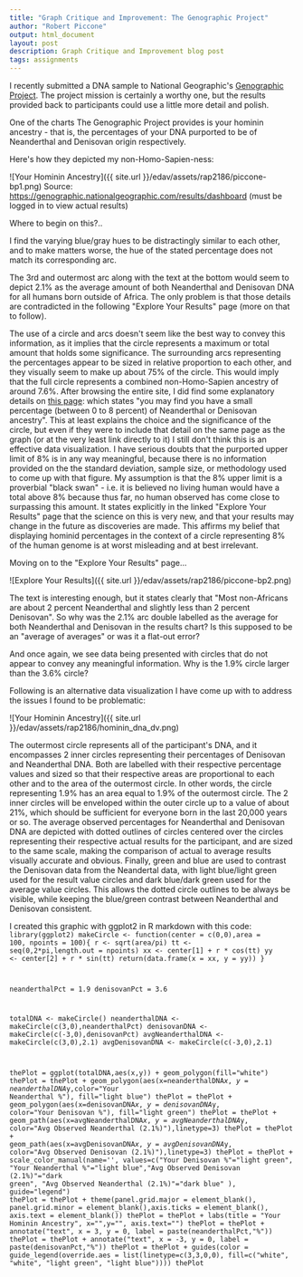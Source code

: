 ```yaml
---
title: "Graph Critique and Improvement: The Genographic Project"
author: "Robert Piccone"
output: html_document
layout: post
description: Graph Critique and Improvement blog post
tags: assignments
---
```


I recently submitted a DNA sample to National Geographic's <a href="https://genographic.nationalgeographic.com/about/">Genographic Project</a>. 
The project mission is certainly a worthy one, but the results provided back to participants could use a little more detail and polish.

One of the charts The Genographic Project provides is your hominin ancestry - that is, the percentages of your DNA purported to be of Neanderthal and Denisovan origin respectively.

Here's how they depicted my non-Homo-Sapien-ness:

![Your Hominin Ancestry]({{ site.url }}/edav/assets/rap2186/piccone-bp1.png)
Source: https://genographic.nationalgeographic.com/results/dashboard (must be logged in to view actual results)

Where to begin on this?..

I find the varying blue/gray hues to be distractingly similar to each other, and to make matters worse, the hue of the stated percentage does not match its corresponding arc. 

The 3rd and outermost arc along with the text at the bottom would seem to depict 2.1% as the average amount of both Neanderthal and Denisovan DNA for all humans born outside of Africa.
The only problem is that those details are contradicted in the following "Explore Your Results" page (more on that to follow).

The use of a circle and arcs doesn't seem like the best way to convey this information, as it implies that the circle represents a maximum or total amount that holds some significance.
The surrounding arcs representing the percentages appear to be sized in relative proportion to each other, and they visually seem to make up about 75% of the circle. This would imply that the full circle represents a combined non-Homo-Sapien ancestry of around 7.6%.
After browsing the entire site, I did find some explanatory details on <a href="https://genographic.nationalgeographic.com/v/#Hominin">this page</a>:  which states "you may find you have a small percentage (between 0 to 8 percent) of Neanderthal or Denisovan ancestry".
This at least explains the choice and the significance of the circle, but even if they were to include that detail on the same page as the graph (or at the very least link directly to it) I still don't think this is an effective data visualization. I have serious doubts that the purported upper limit of 8% is in any way meaningful, because
there is no information provided on the the standard deviation, sample size, or methodology used to come up with that figure. My assumption is that the 8% upper limit is a proverbial "black swan" - i.e. it is believed no living human would have a total above 8% because thus far, no human observed has come close to surpassing this amount.
It states explicitly in the linked "Explore Your Results" page that the science on this is very new, and that your results may change in the future as discoveries are made. This affirms my belief that displaying hominid percentages in the context of a circle representing 8% of the human genome is at worst misleading and at best irrelevant.

Moving on to the "Explore Your Results" page...

![Explore Your Results]({{ site.url }}/edav/assets/rap2186/piccone-bp2.png)

The text is interesting enough, but it states clearly that "Most non-Africans are about 2 percent Neanderthal and slightly less than 2 percent Denisovan". 
So why was the 2.1% arc double labelled as the average for both Neanderthal and Denisovan in the results chart? Is this supposed to be an "average of averages" or was it a flat-out error?

And once again, we see data being presented with circles that do not appear to convey any meaningful information. Why is the 1.9% circle larger than the 3.6% circle?

Following is an alternative data visualization I have come up with to address the issues I found to be problematic:

![Your Hominin Ancestry]({{ site.url }}/edav/assets/rap2186/hominin_dna_dv.png)

The outermost circle represents all of the participant's DNA, and it encompasses 2 inner circles representing their percentages of Denisovan and Neanderthal DNA. 
Both are labelled with their respective percentage values and sized so that their respective areas are proportional to each other and to the area of the outermost circle.
In other words, the circle representing 1.9% has an area equal to 1.9% of the outermost circle. The 2 inner circles will be enveloped within the outer circle up to a value of about 21%, which should be sufficient for everyone born in the last 20,000 years or so.
The average observed percentages for Neanderthal and Denisovan DNA are depicted with dotted outlines of circles centered over the circles representing their respective actual results for the participant, and are sized to the same scale, making the comparison of actual to average results visually accurate and obvious.
Finally, green and blue are used to contrast the Denisovan data from the Neandertal data, with light blue/light green used for the result value circles and dark blue/dark green used for the average value circles.
This allows the dotted circle outlines to be always be visible, while keeping the blue/green contrast between Neanderthal and Denisovan consistent.

I created this graphic with ggplot2 in R markdown with this code:
<code>
library(ggplot2)
makeCircle <- function(center = c(0,0),area = 100, npoints = 100){
	r <- sqrt(area/pi)
    tt <- seq(0,2*pi,length.out = npoints)
    xx <- center[1] + r * cos(tt)
    yy <- center[2] + r * sin(tt)
    return(data.frame(x = xx, y = yy))
}

neanderthalPct = 1.9
denisovanPct = 3.6

totalDNA <- makeCircle()
neanderthalDNA <- makeCircle(c(3,0),neanderthalPct)
denisovanDNA <- makeCircle(c(-3,0),denisovanPct)
avgNeanderthalDNA <- makeCircle(c(3,0),2.1)
avgDenisovanDNA <- makeCircle(c(-3,0),2.1)

thePlot = ggplot(totalDNA,aes(x,y)) + geom_polygon(fill="white") 
thePlot = thePlot + geom_polygon(aes(x=neanderthalDNA$x, y=neanderthalDNA$y,color="Your Neanderthal %"), fill="light blue") 
thePlot = thePlot + geom_polygon(aes(x=denisovanDNA$x, y=denisovanDNA$y, color="Your Denisovan %"), fill="light green")
thePlot = thePlot + geom_path(aes(x=avgNeanderthalDNA$x, y=avgNeanderthalDNA$y, color="Avg Observed Neanderthal (2.1%)"),linetype=3) 
thePlot = thePlot + geom_path(aes(x=avgDenisovanDNA$x, y=avgDenisovanDNA$y, color="Avg Observed Denisovan (2.1%)"),linetype=3)
thePlot = thePlot + scale_color_manual(name='', values=c("Your Denisovan %"="light green", "Your Neanderthal %"="light blue","Avg Observed Denisovan (2.1%)"="dark green", "Avg Observed Neanderthal (2.1%)"="dark blue" ), guide="legend")
thePlot = thePlot + theme(panel.grid.major = element_blank(), panel.grid.minor = element_blank(),axis.ticks = element_blank(), axis.text = element_blank())
thePlot = thePlot + labs(title = "Your Hominin Ancestry", x="",y="", axis.text="")
thePlot = thePlot + annotate("text", x = 3, y = 0, label = paste(neanderthalPct,"%"))
thePlot = thePlot + annotate("text", x = -3, y = 0, label = paste(denisovanPct,"%"))
thePlot = thePlot + guides(color = guide_legend(override.aes = list(linetype=c(3,3,0,0), fill=c("white", "white", "light green", "light blue"))))
thePlot
</code>